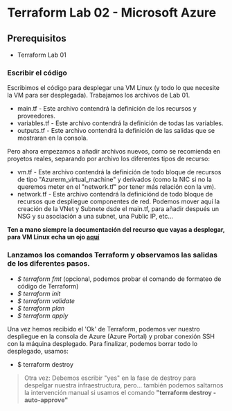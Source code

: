 # Terraform Lab 02 - Microsoft Azure

## Prerequisitos

- Terraform Lab 01

### Escribir el código

Escribimos el código para desplegar una VM Linux (y todo lo que necesite la VM para ser desplegada). Trabajamos los archivos de Lab 01.

- main.tf - Este archivo contendrá la definición de los recursos y proveedores.
- variables.tf - Este archivo contendrá la definición de todas las variables.
- outputs.tf - Este archivo contendrá la definición de las salidas que se mostraran en la consola.
 
 Pero ahora empezamos a añadir archivos nuevos, como se recomienda en proyetos reales, separando por archivo los diferentes tipos de recurso:

- vm.tf - Este archivo contendrá la definición de todo bloque de recursos de tipo "Azurerm_virtual_machine" y derivados (como la NIC si no la queremos meter en el "network.tf" por tener más relación con la vm).
- network.tf - Este archivo contendrá la definiciónd de todo bloque de recursos que despliegue componentes de red. Podemos mover aquí la creación de la VNet y Subnete dsde el main.tf, para añadir después un NSG y su asociación a una subnet, una Public IP, etc...

 **Ten a mano siempre la documentación del recurso que vayas a desplegar, para VM Linux echa un ojo [aquí](https://registry.terraform.io/providers/hashicorp/azurerm/latest/docs/resources/linux_virtual_machine)**

### Lanzamos los comandos Terraform y observamos las salidas de los diferentes pasos.

- *$ terraform fmt* (opcional, podemos probar el comando de formateo de código de Terraform)
- *$ terraform init*
- *$ terraform validate*
- *$ terraform plan*
- *$ terraform apply* 

Una vez hemos recibido el 'Ok' de Terraform, podemos ver nuestro despliegue en la consola de Azure (Azure Portal) y probar conexión SSH con la máquina desplegado. Para finalizar, podemos borrar todo lo desplegado, usamos:

- $ terraform destroy

> Otra vez: Debemos escribir "yes" en la fase de destroy para despelgar nuestra infraestructura, pero... también podemos saltarnos la intervención manual si usamos el comando  **"terraform destroy -auto-approve"**